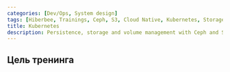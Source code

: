 ```yaml
---
categories: [Dev/Ops, System design]
tags: [Hiberbee, Trainings, Ceph, S3, Cloud Native, Kubernetes, Storage, Microservices]
title: Kubernetes
description: Persistence, storage and volume management with Ceph and S3
---
```

## Цель тренинга
